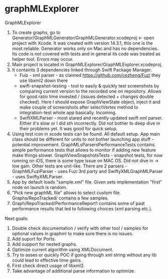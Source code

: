 # graphMLExplorer
GraphMLExplorer

1. To create graphs, go to Generator/GraphMLGenerator/GraphMLGenerator.xcodeproj <- open project with Xcode. It was created with version 14.3.1, this one is the most reliable. Generator works only on Mac and has no dependencies. Its code is not covered with tests and in general its code was treated as helper tool. Errors may occur.
2. Main project is located in GraphMLExplorer/GraphMLExplorer.xcodeproj.
3. It containts 3 dependencies linked through Swift Package Manager.
	- Fuiz - xml parser - as claimed https://github.com/cezheng/Fuzi they use libxml2 down there
	- swift-snapshot-testing - tool to easily & quickly test screenshots by comparing current version to the recorded one on repository. Allows for good ratio time invested / (issues detected + changes double checked). Here I should expose GraphViewState object, inject it and make couple of screenshots after selectVertex method to integration-test whole app basically. Incoming.
	- SwiftXMLParser - most stared and recently updated swift xml parser. Either it's slow or I did sth incorrectly. Did not bother to deep dive in their problems yet. It was good for quick setup. 
4. Using test icon in xcode tests can be found. All default setup. App main class should be different for units to not bother launching app stuff - potential improvement. GraphMLsParsersPerformanceTests contains simple performance tests that allows to monitor if adding new feature make things slower. GraphViewSnapshotsTests - snapshot tests, for now running on iOS, there is some type issue on MAC OS. Did not dive in -> low gain. Other tests are unit-like. There are 2 parsers - GraphMLFuziParser - uses Fuzi 3rd party and SwiftyXMLGraphMLParser - uses SwiftyXMLParser. 
5. App by default loads "sample.xml" file. Given sets implementation "first" node on launch is random.
6. "Pick new graphML file" allows to select custom file. Graphs/RepoTracked/ contains a few samples.
7. Graph/RepoTracked/PerformanceReport1 contains some of past performance results that led to following choices (xml parsing etc.). 

Next goals: 

1. Double check documentation / verify with other tool / samples for optional values in graphml to make sure there is no issues.
2. Add suport for Ports.
3. Add support for nested graphs.
4. Optimize current algorithm using XMLDocument.
5. Try to asses or quickly POC if going through xml string without any lib could lead to effective time gains.
6. First check direct usage of libxml2.
7. Take advantage of additional parse information to optimize.
